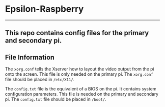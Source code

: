 # Epsilon-Raspberry

----
This repo contains config files for the primary and secondary pi.
----

## File Information

The `xorg.conf` tells the Xserver how to layout the video output from the pi onto the screen. 
This file is only needed on the primary pi.
The `xorg.conf` file should be placed in `/etc/X11/`.

The `config.txt` file is the equivalent of a BIOS on the pi. It contains system configuration parameters. 
This file is needed on the primary and secondary pi.
The `config.txt` file should be placed in `/boot/`.